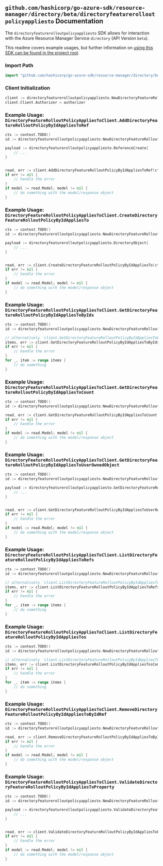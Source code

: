 
## `github.com/hashicorp/go-azure-sdk/resource-manager/directory/beta/directoryfeaturerolloutpolicyappliesto` Documentation

The `directoryfeaturerolloutpolicyappliesto` SDK allows for interaction with the Azure Resource Manager Service `directory` (API Version `beta`).

This readme covers example usages, but further information on [using this SDK can be found in the project root](https://github.com/hashicorp/go-azure-sdk/tree/main/docs).

### Import Path

```go
import "github.com/hashicorp/go-azure-sdk/resource-manager/directory/beta/directoryfeaturerolloutpolicyappliesto"
```


### Client Initialization

```go
client := directoryfeaturerolloutpolicyappliesto.NewDirectoryFeatureRolloutPolicyAppliesToClientWithBaseURI("https://management.azure.com")
client.Client.Authorizer = authorizer
```


### Example Usage: `DirectoryFeatureRolloutPolicyAppliesToClient.AddDirectoryFeatureRolloutPolicyByIdAppliesToRef`

```go
ctx := context.TODO()
id := directoryfeaturerolloutpolicyappliesto.NewDirectoryFeatureRolloutPolicyID("featureRolloutPolicyIdValue")

payload := directoryfeaturerolloutpolicyappliesto.ReferenceCreate{
	// ...
}


read, err := client.AddDirectoryFeatureRolloutPolicyByIdAppliesToRef(ctx, id, payload)
if err != nil {
	// handle the error
}
if model := read.Model; model != nil {
	// do something with the model/response object
}
```


### Example Usage: `DirectoryFeatureRolloutPolicyAppliesToClient.CreateDirectoryFeatureRolloutPolicyByIdAppliesTo`

```go
ctx := context.TODO()
id := directoryfeaturerolloutpolicyappliesto.NewDirectoryFeatureRolloutPolicyID("featureRolloutPolicyIdValue")

payload := directoryfeaturerolloutpolicyappliesto.DirectoryObject{
	// ...
}


read, err := client.CreateDirectoryFeatureRolloutPolicyByIdAppliesTo(ctx, id, payload)
if err != nil {
	// handle the error
}
if model := read.Model; model != nil {
	// do something with the model/response object
}
```


### Example Usage: `DirectoryFeatureRolloutPolicyAppliesToClient.GetDirectoryFeatureRolloutPolicyByIdAppliesToByIds`

```go
ctx := context.TODO()
id := directoryfeaturerolloutpolicyappliesto.NewDirectoryFeatureRolloutPolicyID("featureRolloutPolicyIdValue")

// alternatively `client.GetDirectoryFeatureRolloutPolicyByIdAppliesToByIds(ctx, id)` can be used to do batched pagination
items, err := client.GetDirectoryFeatureRolloutPolicyByIdAppliesToByIdsComplete(ctx, id)
if err != nil {
	// handle the error
}
for _, item := range items {
	// do something
}
```


### Example Usage: `DirectoryFeatureRolloutPolicyAppliesToClient.GetDirectoryFeatureRolloutPolicyByIdAppliesToCount`

```go
ctx := context.TODO()
id := directoryfeaturerolloutpolicyappliesto.NewDirectoryFeatureRolloutPolicyID("featureRolloutPolicyIdValue")

read, err := client.GetDirectoryFeatureRolloutPolicyByIdAppliesToCount(ctx, id)
if err != nil {
	// handle the error
}
if model := read.Model; model != nil {
	// do something with the model/response object
}
```


### Example Usage: `DirectoryFeatureRolloutPolicyAppliesToClient.GetDirectoryFeatureRolloutPolicyByIdAppliesToUserOwnedObject`

```go
ctx := context.TODO()
id := directoryfeaturerolloutpolicyappliesto.NewDirectoryFeatureRolloutPolicyID("featureRolloutPolicyIdValue")

payload := directoryfeaturerolloutpolicyappliesto.GetDirectoryFeatureRolloutPolicyByIdAppliesToUserOwnedObjectRequest{
	// ...
}


read, err := client.GetDirectoryFeatureRolloutPolicyByIdAppliesToUserOwnedObject(ctx, id, payload)
if err != nil {
	// handle the error
}
if model := read.Model; model != nil {
	// do something with the model/response object
}
```


### Example Usage: `DirectoryFeatureRolloutPolicyAppliesToClient.ListDirectoryFeatureRolloutPolicyByIdAppliesToRefs`

```go
ctx := context.TODO()
id := directoryfeaturerolloutpolicyappliesto.NewDirectoryFeatureRolloutPolicyID("featureRolloutPolicyIdValue")

// alternatively `client.ListDirectoryFeatureRolloutPolicyByIdAppliesToRefs(ctx, id)` can be used to do batched pagination
items, err := client.ListDirectoryFeatureRolloutPolicyByIdAppliesToRefsComplete(ctx, id)
if err != nil {
	// handle the error
}
for _, item := range items {
	// do something
}
```


### Example Usage: `DirectoryFeatureRolloutPolicyAppliesToClient.ListDirectoryFeatureRolloutPolicyByIdAppliesTos`

```go
ctx := context.TODO()
id := directoryfeaturerolloutpolicyappliesto.NewDirectoryFeatureRolloutPolicyID("featureRolloutPolicyIdValue")

// alternatively `client.ListDirectoryFeatureRolloutPolicyByIdAppliesTos(ctx, id)` can be used to do batched pagination
items, err := client.ListDirectoryFeatureRolloutPolicyByIdAppliesTosComplete(ctx, id)
if err != nil {
	// handle the error
}
for _, item := range items {
	// do something
}
```


### Example Usage: `DirectoryFeatureRolloutPolicyAppliesToClient.RemoveDirectoryFeatureRolloutPolicyByIdAppliesToByIdRef`

```go
ctx := context.TODO()
id := directoryfeaturerolloutpolicyappliesto.NewDirectoryFeatureRolloutPolicyAppliesToID("featureRolloutPolicyIdValue", "directoryObjectIdValue")

read, err := client.RemoveDirectoryFeatureRolloutPolicyByIdAppliesToByIdRef(ctx, id)
if err != nil {
	// handle the error
}
if model := read.Model; model != nil {
	// do something with the model/response object
}
```


### Example Usage: `DirectoryFeatureRolloutPolicyAppliesToClient.ValidateDirectoryFeatureRolloutPolicyByIdAppliesToProperty`

```go
ctx := context.TODO()
id := directoryfeaturerolloutpolicyappliesto.NewDirectoryFeatureRolloutPolicyID("featureRolloutPolicyIdValue")

payload := directoryfeaturerolloutpolicyappliesto.ValidateDirectoryFeatureRolloutPolicyByIdAppliesToPropertyRequest{
	// ...
}


read, err := client.ValidateDirectoryFeatureRolloutPolicyByIdAppliesToProperty(ctx, id, payload)
if err != nil {
	// handle the error
}
if model := read.Model; model != nil {
	// do something with the model/response object
}
```
